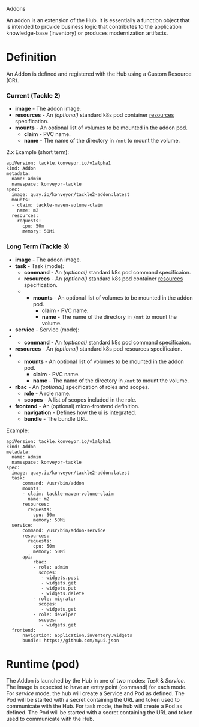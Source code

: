 Addons

An addon is an extension of the Hub. 
It is essentially a function object that is intended to provide business 
logic that contributes to the application knowledge-base (inventory) or 
produces modernization artifacts.

# Definition

An Addon is defined and registered with the Hub using a Custom Resource (CR).

### Current (Tackle 2)

* **image** - The addon image.
* **resources** - An *(optional)* standard k8s pod container [resources](https://kubernetes.io/docs/concepts/configuration/manage-resources-containers) specification.
* **mounts** - An optional list of volumes to be mounted in the addon pod.
    * **claim** - PVC name.
    * **name** - The name of the directory in `/mnt` to mount the volume.

2.x Example (short term):
```
apiVersion: tackle.konveyor.io/v1alpha1
kind: Addon
metadata:
  name: admin
  namespace: konveyor-tackle
spec:
  image: quay.io/konveyor/tackle2-addon:latest
  mounts:
  - claim: tackle-maven-volume-claim
    name: m2
  resources:
    requests:
      cpu: 50m
      memory: 50Mi
```

### Long Term (Tackle 3)

* **image** - The addon image.
* **task** - Task (mode):
    * **command** - An *(optional)* standard k8s pod command specificaion.
    * **resources** - An *(optional)* standard k8s pod container [resources](https://kubernetes.io/docs/concepts/configuration/manage-resources-containers) specification.
    * * **mounts** - An optional list of volumes to be mounted in the addon pod.
        * **claim** - PVC name.
        * **name** - The name of the directory in `/mnt` to mount the volume.
* **service** - Service (mode):
*   * **command** - An *(optional)* standard k8s pod command specificaion.
* **resources** - An *(optional)* standard k8s pod resources specificaion.
* * **mounts** - An optional list of volumes to be mounted in the addon pod.
    * **claim** - PVC name.
    * **name** - The name of the directory in `/mnt` to mount the volume.
* **rbac** - An *(optional)* specification of roles and scopes.
    * **role** - A role name.
    * **scopes** - A list of scopes included in the role.
* **frontend** - An (optional) micro-frontend definition.
    * **navigation** - Defines how the ui is integrated.
    * **bundle** - The bundle URL.

Example:
```
apiVersion: tackle.konveyor.io/v1alpha1
kind: Addon
metadata:
  name: admin
  namespace: konveyor-tackle
spec:
  image: quay.io/konveyor/tackle2-addon:latest
  task:
      command: /usr/bin/addon
      mounts:
      - claim: tackle-maven-volume-claim
        name: m2
      resources:
        requests:
          cpu: 50m
          memory: 50Mi
  service:
      command: /usr/bin/addon-service
      resources:
        requests:
          cpu: 50m
          memory: 50Mi
      api:
          rbac:
          - role: admin
            scopes:
             - widgets.post
             - widgets.get
             - widgets.put
             - widgets.delete
          - role: migrator
            scopes:
             - widgets.get
          - role: develper
            scopes:
             - widgets.get
  frontend:
      navigation: application.inventory.Widgets
      bundle: https://github.com/myui.json
```

# Runtime (pod)

The Addon is launched by the Hub in one of two modes: *Task* & *Service*. 
The image is expected to have an entry point (command) for each mode. For 
*service* mode, the hub will create a Service and Pod as defined. The Pod will 
be started with a secret containing the URL and token used to communicate with 
the Hub. For task mode, the hub will create a Pod as defined. The Pod will be 
started with a secret containing the URL and token used to communicate with the 
Hub.
